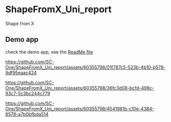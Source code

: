 # ShapeFromX_Uni_report
Shape from X

## Demo app
check the demo app, see the [ReadMe file](./DemoApp/ShapeFromX/ShapeFromX#readme)
 

https://github.com/SC-One/ShapeFromX_Uni_report/assets/60355798/01f787c5-523b-4b10-b578-9df95eaac424

https://github.com/SC-One/ShapeFromX_Uni_report/assets/60355798/36fc3d08-bcfd-498c-93c7-5c3bc244c779

https://github.com/SC-One/ShapeFromX_Uni_report/assets/60355798/4541981b-c10e-4384-8578-a7b0bfbda514

